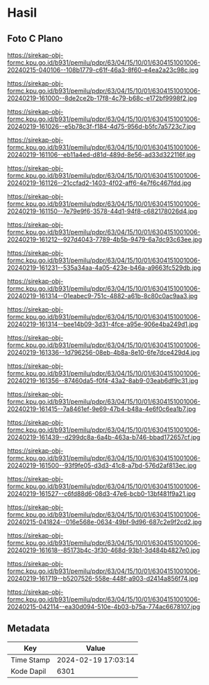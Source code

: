 # Hasil

## Foto C Plano

https://sirekap-obj-formc.kpu.go.id/b931/pemilu/pdpr/63/04/15/10/01/6304151001006-20240215-040106--108b1779-c61f-46a3-8f60-e4ea2a23c98c.jpg

https://sirekap-obj-formc.kpu.go.id/b931/pemilu/pdpr/63/04/15/10/01/6304151001006-20240219-161000--8de2ce2b-17f8-4c79-b68c-e172bf9998f2.jpg

https://sirekap-obj-formc.kpu.go.id/b931/pemilu/pdpr/63/04/15/10/01/6304151001006-20240219-161026--e5b78c3f-f184-4d75-956d-b5fc7a5723c7.jpg

https://sirekap-obj-formc.kpu.go.id/b931/pemilu/pdpr/63/04/15/10/01/6304151001006-20240219-161106--eb11a4ed-d81d-489d-8e56-ad33d322116f.jpg

https://sirekap-obj-formc.kpu.go.id/b931/pemilu/pdpr/63/04/15/10/01/6304151001006-20240219-161126--21ccfad2-1403-4f02-aff6-4e7f6c467fdd.jpg

https://sirekap-obj-formc.kpu.go.id/b931/pemilu/pdpr/63/04/15/10/01/6304151001006-20240219-161150--7e79e9f6-3578-44d1-94f8-c682178026d4.jpg

https://sirekap-obj-formc.kpu.go.id/b931/pemilu/pdpr/63/04/15/10/01/6304151001006-20240219-161212--927d4043-7789-4b5b-9479-6a7dc93c63ee.jpg

https://sirekap-obj-formc.kpu.go.id/b931/pemilu/pdpr/63/04/15/10/01/6304151001006-20240219-161231--535a34aa-4a05-423e-b46a-a9663fc529db.jpg

https://sirekap-obj-formc.kpu.go.id/b931/pemilu/pdpr/63/04/15/10/01/6304151001006-20240219-161314--01eabec9-751c-4882-a61b-8c80c0ac9aa3.jpg

https://sirekap-obj-formc.kpu.go.id/b931/pemilu/pdpr/63/04/15/10/01/6304151001006-20240219-161314--bee14b09-3d31-4fce-a95e-906e4ba249d1.jpg

https://sirekap-obj-formc.kpu.go.id/b931/pemilu/pdpr/63/04/15/10/01/6304151001006-20240219-161336--1d796256-08eb-4b8a-8e10-6fe7dce429d4.jpg

https://sirekap-obj-formc.kpu.go.id/b931/pemilu/pdpr/63/04/15/10/01/6304151001006-20240219-161356--87460da5-f0f4-43a2-8ab9-03eab6df9c31.jpg

https://sirekap-obj-formc.kpu.go.id/b931/pemilu/pdpr/63/04/15/10/01/6304151001006-20240219-161415--7a8461ef-9e69-47b4-b48a-4e6f0c6ea1b7.jpg

https://sirekap-obj-formc.kpu.go.id/b931/pemilu/pdpr/63/04/15/10/01/6304151001006-20240219-161439--d299dc8a-6a4b-463a-b746-bbad172657cf.jpg

https://sirekap-obj-formc.kpu.go.id/b931/pemilu/pdpr/63/04/15/10/01/6304151001006-20240219-161500--93f9fe05-d3d3-41c8-a7bd-576d2af813ec.jpg

https://sirekap-obj-formc.kpu.go.id/b931/pemilu/pdpr/63/04/15/10/01/6304151001006-20240219-161527--c6fd88d6-08d3-47e6-bcb0-13bf481f9a21.jpg

https://sirekap-obj-formc.kpu.go.id/b931/pemilu/pdpr/63/04/15/10/01/6304151001006-20240215-041824--016e568e-0634-49bf-9d96-687c2e9f2cd2.jpg

https://sirekap-obj-formc.kpu.go.id/b931/pemilu/pdpr/63/04/15/10/01/6304151001006-20240219-161618--85173b4c-3f30-468d-93b1-3d484b4827e0.jpg

https://sirekap-obj-formc.kpu.go.id/b931/pemilu/pdpr/63/04/15/10/01/6304151001006-20240219-161719--b5207526-558e-448f-a903-d2414a856f74.jpg

https://sirekap-obj-formc.kpu.go.id/b931/pemilu/pdpr/63/04/15/10/01/6304151001006-20240215-042114--ea30d094-510e-4b03-b75a-774ac6678107.jpg


## Metadata

| Key        | Value               |
| ---------- | ------------------- |
| Time Stamp | 2024-02-19 17:03:14 |
| Kode Dapil | 6301                |



